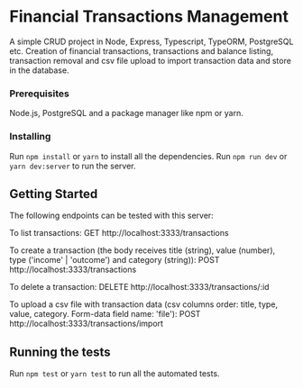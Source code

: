 # Financial Transactions Management

A simple CRUD project in Node, Express, Typescript, TypeORM, PostgreSQL etc. Creation of financial transactions, transactions and balance listing, transaction removal and csv file upload to import transaction data and store in the database.

### Prerequisites

Node.js, PostgreSQL and a package manager like npm or yarn.

### Installing

Run `npm install` or `yarn` to install all the dependencies.
Run `npm run dev` or `yarn dev:server` to run the server.

## Getting Started

The following endpoints can be tested with this server:

To list transactions:
    GET http://localhost:3333/transactions

To create a transaction (the body receives title (string), value (number), type ('income' | 'outcome') and category (string)):
    POST http://localhost:3333/transactions

To delete a transaction:
    DELETE http://localhost:3333/transactions/:id

To upload a csv file with transaction data (csv columns order: title, type, value, category. Form-data field name: 'file'):
    POST http://localhost:3333/transactions/import

## Running the tests

Run `npm test` or `yarn test` to run all the automated tests.
